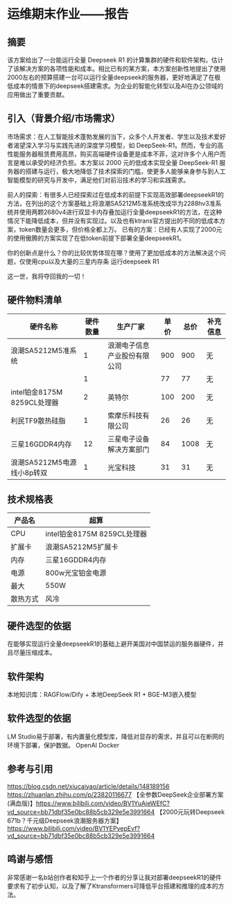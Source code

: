 # 运维期末作业——报告

## 摘要

该方案给出了一台能运行全量 Deepseek R1 的计算集群的硬件和软件架构，估计了该解决方案的各项性能和成本。相比已有的某方案，本方案创新性地提出了使用2000左右的预算搭建一台可以运行全量deepseek的服务器，更好地满足了在极低成本的情景下的deepseek搭建需求。为企业的智能化转型以及AI在办公领域的应用做出了重要贡献。

## 引入（背景介绍/市场需求）

市场需求：在人工智能技术蓬勃发展的当下，众多个人开发者、学生以及技术爱好者渴望深入学习与实践先进的深度学习模型，如 DeepSeek-R1。然而，专业的高性能服务器租赁费用高昂，购买高端硬件设备更是成本不菲，这对许多个人用户而言是难以承受的经济负担。本方案以 2000 元的低成本实现全量 DeepSeek-R1 服务器的搭建与运行，极大地降低了技术探索的门槛，使更多人能够亲身参与到人工智能模型的研究与开发中，满足他们对前沿技术的学习和实践需求。

前人的探索：有很多人已经探索过在低成本的前提下实现高效部署deepseekR1的方法，在列出的这个方案基础上将浪潮SA5212M5准系统改成华为2288hv3准系统并使用两颗2680v4进行双显卡内存叠加运行全量deepseekR1的方法，在这种情况下能降低成本，但并没有实现过。以及也有ktrans官方提出的不同的低成本方案，token数量会更多，但价格全都上万。
已有的方案：已经有人实现了2000元的使用傲腾的方案实现了在低token前提下部署全量deepseekR1。

你的创新点是什么？你的比较优势体现在哪？使用了更加低成本的方法解决这个问题，仅使用cpu以及大量的三星内存条 运行deepseek R1

这一世，我将夺回我的一切！

## 硬件物料清单

| 硬件名称 | 硬件数量 | 生产厂家 | 单价 | 总价 | 补充信息 |
|------- | --------- | -------- | ---- | ---- | -------- |
|  浪潮SA5212M5准系统  | 1      |   浪潮电子信息产业股份有限公司  | 900  | 900  |      无    |
||1|	|77|77|无|
|intel铂金8175M 8259CL处理器|2|英特尔|100|200|无|
|利民TF9散热硅脂|1|索摩乐科技有限公司|26|26|无|
|三星16GDDR4内存|12|三星电子设备解决方案部门|84|1008|无|
|浪潮SA5212M5电源线小8p转双|1|光宝科技	|31|31|无|


## 技术规格表

| 产品名        | 超算 |
| ------------- | -------------------- |
| CPU           |   intel铂金8175M 8259CL处理器       |
|扩展卡|浪潮SA5212M5扩展卡|
| 内存          |    三星16GDDR4内存     |  
|电源|800w光宝铂金电源|       
| 最大 |      550W           |
| 散热方式   |风冷        |


## 硬件选型的依据
在能够实现运行全量deepseekR1的基础上避开美国对中国禁运的服务器硬件，并且尽量压缩成本。

## 软件架构

本地知识库：RAGFlow/Dify + 本地DeepSeek R1 + BGE-M3嵌入模型 


## 软件选型的依据
 LM Studio易于部署，有内置量化模型库，降低对显存的需求，并且可以在断网的环境下部署，保护数据。
 OpenAI
 Docker


## 参考与引用
https://blog.csdn.net/xiucaiyao/article/details/148189156
https://zhuanlan.zhihu.com/p/23820116677
【全参数DeepSeek企业部署方案(满血版)】https://www.bilibili.com/video/BV1YuAieWEfC?vd_source=bb71dbf35e0bc88b5cb329e5e3991664
【2000元玩转Deepseek 671b？千元级Deepseek浪潮服务器方案】https://www.bilibili.com/video/BV1YEPvepEvf?vd_source=bb71dbf35e0bc88b5cb329e5e3991664

## 鸣谢与感悟
非常感谢一名b站创作者和知乎上一个作者的分享让我对部署deepseekR1的硬件要求有了初步认知，以及了解了Ktransformers可降低平台搭建和推理的成本的方法。
